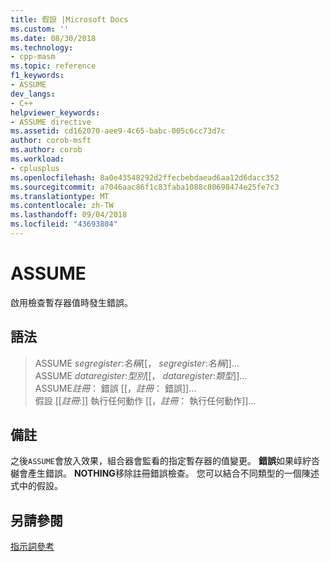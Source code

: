 ```yaml
---
title: 假設 |Microsoft Docs
ms.custom: ''
ms.date: 08/30/2018
ms.technology:
- cpp-masm
ms.topic: reference
f1_keywords:
- ASSUME
dev_langs:
- C++
helpviewer_keywords:
- ASSUME directive
ms.assetid: cd162070-aee9-4c65-babc-005c6cc73d7c
author: corob-msft
ms.author: corob
ms.workload:
- cplusplus
ms.openlocfilehash: 8a0e43548292d2ffecbebdaead6aa12d6dacc352
ms.sourcegitcommit: a7046aac86f1c83faba1088c80698474e25fe7c3
ms.translationtype: MT
ms.contentlocale: zh-TW
ms.lasthandoff: 09/04/2018
ms.locfileid: "43693804"
---
```

# <a name="assume"></a>ASSUME

啟用檢查暫存器值時發生錯誤。

## <a name="syntax"></a>語法

> ASSUME *segregister*:*名稱*[[， *segregister*:*名稱*]]...<br/>
> ASSUME *dataregister*:*型別*[[， *dataregister*:*類型*]]...<br/>
> ASSUME*註冊*： 錯誤 [[，*註冊*： 錯誤]]...<br/>
> 假設 [[*註冊*:]] 執行任何動作 [[，*註冊*： 執行任何動作]]...


## <a name="remarks"></a>備註

之後`ASSUME`會放入效果，組合器會監看的指定暫存器的值變更。 **錯誤**如果崞紵呇樾會產生錯誤。 **NOTHING**移除註冊錯誤檢查。 您可以結合不同類型的一個陳述式中的假設。

## <a name="see-also"></a>另請參閱

[指示詞參考](../../assembler/masm/directives-reference.md)<br/>